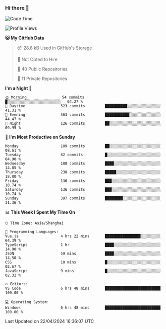 ### Hi there 👋

<!--
**robinWongM/robinWongM** is a ✨ _special_ ✨ repository because its `README.md` (this file) appears on your GitHub profile.

Here are some ideas to get you started:

- 🔭 I’m currently working on ...
- 🌱 I’m currently learning ...
- 👯 I’m looking to collaborate on ...
- 🤔 I’m looking for help with ...
- 💬 Ask me about ...
- 📫 How to reach me: ...
- 😄 Pronouns: ...
- ⚡ Fun fact: ...
-->

<!--START_SECTION:waka-->
![Code Time](http://img.shields.io/badge/Code%20Time-190%20hrs%2022%20mins-blue)

![Profile Views](http://img.shields.io/badge/Profile%20Views-1-blue)

**🐱 My GitHub Data** 

> 📦 28.8 kB Used in GitHub's Storage 
 > 
> 🚫 Not Opted to Hire
 > 
> 📜 40 Public Repositories 
 > 
> 🔑 11 Private Repositories 
 > 
**I'm a Night 🦉** 

```text
🌞 Morning                54 commits          █░░░░░░░░░░░░░░░░░░░░░░░░   04.27 % 
🌆 Daytime                523 commits         ██████████░░░░░░░░░░░░░░░   41.31 % 
🌃 Evening                563 commits         ███████████░░░░░░░░░░░░░░   44.47 % 
🌙 Night                  126 commits         ██░░░░░░░░░░░░░░░░░░░░░░░   09.95 % 
```
📅 **I'm Most Productive on Sunday** 

```text
Monday                   109 commits         ██░░░░░░░░░░░░░░░░░░░░░░░   08.61 % 
Tuesday                  62 commits          █░░░░░░░░░░░░░░░░░░░░░░░░   04.90 % 
Wednesday                188 commits         ████░░░░░░░░░░░░░░░░░░░░░   14.85 % 
Thursday                 238 commits         █████░░░░░░░░░░░░░░░░░░░░   18.80 % 
Friday                   136 commits         ███░░░░░░░░░░░░░░░░░░░░░░   10.74 % 
Saturday                 136 commits         ███░░░░░░░░░░░░░░░░░░░░░░   10.74 % 
Sunday                   397 commits         ████████░░░░░░░░░░░░░░░░░   31.36 % 
```


📊 **This Week I Spent My Time On** 

```text
🕑︎ Time Zone: Asia/Shanghai

💬 Programming Languages: 
Vue.js                   4 hrs 22 mins       ████████████████░░░░░░░░░   64.39 % 
TypeScript               1 hr                ████░░░░░░░░░░░░░░░░░░░░░   14.90 % 
JSON                     59 mins             ████░░░░░░░░░░░░░░░░░░░░░   14.50 % 
CSS                      10 mins             █░░░░░░░░░░░░░░░░░░░░░░░░   02.67 % 
JavaScript               9 mins              █░░░░░░░░░░░░░░░░░░░░░░░░   02.32 % 

🔥 Editors: 
VS Code                  6 hrs 48 mins       █████████████████████████   100.00 % 

💻 Operating System: 
Windows                  6 hrs 48 mins       █████████████████████████   100.00 % 
```


 Last Updated on 22/04/2024 16:36:07 UTC
<!--END_SECTION:waka-->
